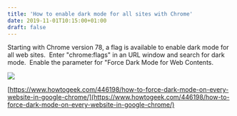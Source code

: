 ```yaml
---
title: 'How to enable dark mode for all sites with Chrome'
date: 2019-11-01T10:15:00+01:00
draft: false
---
```


Starting with Chrome version 78, a flag is available to enable dark mode for all web sites.  Enter "chrome:flags" in an URL window and search for dark mode.  Enable the parameter for "Force Dark Mode for Web Contents.  
  

[![](https://1.bp.blogspot.com/-D1U83QEd9wo/Xbi_XW6iKoI/AAAAAAAAGE0/KAdpFz5ahqAdPrclJAmGTZUDXruZzoFTQCLcBGAsYHQ/s320/chrome_dark_mode.png)](https://1.bp.blogspot.com/-D1U83QEd9wo/Xbi_XW6iKoI/AAAAAAAAGE0/KAdpFz5ahqAdPrclJAmGTZUDXruZzoFTQCLcBGAsYHQ/s1600/chrome_dark_mode.png)

  
[https://www.howtogeek.com/446198/how-to-force-dark-mode-on-every-website-in-google-chrome/](https://www.howtogeek.com/446198/how-to-force-dark-mode-on-every-website-in-google-chrome/)